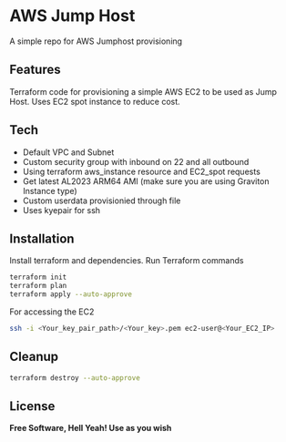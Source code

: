 # AWS Jump Host

A simple repo for AWS Jumphost provisioning
## Features
Terraform code for provisioning a simple AWS EC2 to be used as Jump Host. Uses EC2 spot instance to reduce cost.

## Tech
- Default VPC and Subnet
- Custom security group with inbound on 22 and all outbound
- Using terraform aws_instance resource and EC2_spot requests
- Get latest AL2023 ARM64 AMI (make sure you are using Graviton Instance type)
- Custom userdata provisionied through file
- Uses kyepair for ssh

## Installation
Install terraform and dependencies. Run Terraform commands

```sh
terraform init
terraform plan
terraform apply --auto-approve
```

For accessing the EC2

```sh
ssh -i <Your_key_pair_path>/<Your_key>.pem ec2-user@<Your_EC2_IP>
```
## Cleanup

```sh
terraform destroy --auto-approve
```

## License

**Free Software, Hell Yeah! Use as you wish**

